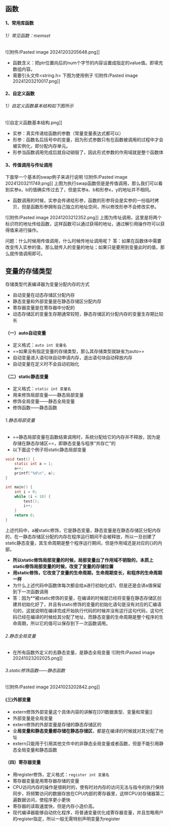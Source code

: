 ## 函数
#### 1、常用库函数
###### 1）常见函数：memset  
![[附件/Pasted image 20241203205648.png]]
* 函数含义：把ptr位置向后的num个字节的内容设置成指定的value值。即填充数组内容。
* 需要引头文件<string.h>
下图为使用例子
![[附件/Pasted image 20241203210017.png]]
#### 2、自定义函数
###### 1）自定义函数基本结构如下图所示
![[自定义函数基本结构.png]]
* 实参：真实传递给函数的参数（常量变量表达式都可以）
* 形参：函数名后括号中的变量，因为形式参数只有在函数被调用的过程中才会被实例化，即分配内存单元。
* 形参当函数调用完成后就自动销毁了，因此形式参数的作用域就是整个函数体
#### 3、传值调用与传址调用
下面举一个基本的swap例子来进行说明
![[附件/Pasted image 20241203211749.png]]
上图为执行swap函数但是是传值调用，那么我们可以看到实参a，b的值确实传过去了，但是实参a、b和形参x，y的地址并不相同。
* 函数调用的时候，实参会传递给形参，函数的形参将会是实参的一份临时拷贝，但是函数形参拥有自己独立的地址空间，所以修改形参不会修改实参。

 ![[附件/Pasted image 20241203212352.png]]
上图为传址调用，这里是将两个标识符的地址传给函数，这样函数可以通过获得的地址，通过解引用操作符可以获得值来进行操作。

问题：什么时候用传值调用，什么时候传地址调用呢？
答：如果在函数体中需要改变传入实参的值，那么就传入的变量的地址；如果只是要用到变量此时的值，那么就传值调用即可。


## 变量的存储类型
存储类型代表编译器为变量分配内存的方式
* 自动变量在动态存储区分配内存
* 静态变量和外部变量是在静态存储区分配内存
* 寄存器变量是在寄存器中分配的
* 动态存储区的变量生存期通常较短，静态存储区的分配内存的变量生存期比较长
#### （一）auto自动变量
* 定义格式：`auto int 变量名`
* ==如果没有指定变量的存储类型，那么其存储类型就缺省为auto==
* 自动变量进入语句块自动申请内存，退出语句块自动释放内存
* 自动变量在定义时不会自动初始化

#### （二）static静态变量
* 定义格式：`static int 变量名`
* 用来修饰局部变量——静态局部变量
* 修饰全局变量——静态全局变量
* 修饰函数——静态函数
###### 1.静态局部变量
* ==静态局部变量在函数结束调用时，系统分配给它的内存并不释放，因为是存储在静态存储区==，即静态变量与程序“共存亡”的
* 以下面这个例子将static静态局部变量
```c
void test() {
	static int a = 1;
	a++;
	printf("%d\n", a);
}

int main() {
	int i = 0;
	while (i < 10) {
		test();
		i++;
	}
	return 0;
}
```
上述代码中，a被static修饰，它是静态变量，静态变量是在静态存储区分配内存的，在一静态存储区分配的内存在程序运行期间不会被释放，所以一旦创建了static静态变量，其生命周期是整个程序运行期间，但是作用域还是对应的{}的内部。
* **所以static修饰局部变量的时候，局部变量出了作用域不销毁的，本质上static修饰局部变量的时候，改变了变量的存储位置**
* **用static修饰，它改变了变量的生命周期，生命周期变长，和程序的生命周期一样**
* 为什么上述代码中函数体每次都会给a进行初始化成1，但是还是会讲a值保留到下一次函数调用
* 答：因为**被static修饰的变量，在编译的时候就已经将变量在静态存储区创建并初始化好了，并且有static修饰的变量的初始化语句是没有对应的汇编语句的，这就说明在编译完成开始执行代码的时候并没有这行这句代码，这句代码已经在编译的时候给其分配了地址，而静态变量的生命周期是整个程序的生命周期，所以它的值可以保存到下一次函数调用。
###### 2.静态全局变量
* 在所有函数外定义的去静态变量，是静态全局变量
![[附件/Pasted image 20241023202025.png]]

###### 3.static修饰函数——静态函数
![[附件/Pasted image 20241023202842.png]]
#### (三)外部变量
* extern修饰外部变量这个具体内容的讲解在[[01数据类型、变量和常量]]
* 外部变量是全局变量
* extern修饰的外部变量是存储的静态存储区的
* 全**局变量和静态变量都存储在静态存储区**，都是在编译的时候就对其分配了地址
* extern只能用于引用其他文件中的非静态全局变量或者函数，但是不能引用静态全局变量和静态函数

#### （四）寄存器变量
* 用register修饰，定义格式：`register int 变量名`
* 寄存器变量是用寄存器存储的变量
* CPU访问内存的操作是很耗时的，使有时对内存的访问无法与指令的执行保持同步，将频繁访问的数据存放在CPU内部的寄存器里，这样CPU对存储器第二遍数据访问，使程序更小更快
* 寄存器的读取速度快，但是内存小造价高。
* 现代编译器能够自动优化程序，将普通变量优化成寄存器变量，并且忽略用户的register指定，所以一般无需特别声明变量为register




